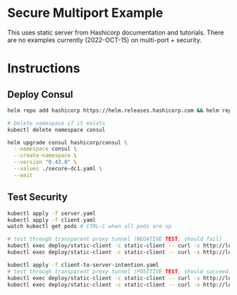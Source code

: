 # Secure Multiport Example

This uses static server from Hashicorp documentation and tutorials.  There are no examples currently (2022-OCT-15) on multi-port + security.


# Instructions

## Deploy Consul

```bash
helm repo add hashicorp https://helm.releases.hashicorp.com && helm repo update

# Delete namespace if it exists
kubectl delete namespace consul

helm upgrade consul hashicorp/consul \
  --namespace consul \
  --create-namespace \
  --version "0.43.0" \
  --values ./secure-dc1.yaml \
  --wait
```

## Test Security

```bash
kubectl apply -f server.yaml
kubectl apply -f client.yaml
watch kubectl get pods # CTRL-C when all pods are up

# test through transparent proxy tunnel (NEGATIVE TEST, should fail)
kubectl exec deploy/static-client -c static-client -- curl -s http://localhost:1234
kubectl exec deploy/static-client -c static-client -- curl -s http://localhost:2234

kubectl apply -f client-to-server-intention.yaml
# test through transparent proxy tunnel (POSITIVE TEST, should succeed)
kubectl exec deploy/static-client -c static-client -- curl -s http://localhost:1234
kubectl exec deploy/static-client -c static-client -- curl -s http://localhost:2234
```
